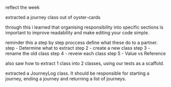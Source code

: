 reflect the week

extracted a journey class out of oyster-cards

through this i learned that organising responsibility into specific sections is important to improve readability and make editing your code simple.

reminder this a step by step proccess
define what these do to a partner.
step - Determine what to extract
step 2 - create a new class
step 3 - rename the old class
step 4 - reveiw each class
step 5 - Value vs Reference

also saw how to extract 1 class into 2 classes, using our tests as a scaffold.

extracted a JourneyLog class. It should be responsible for starting a journey, ending a journey and returning a list of journeys.
